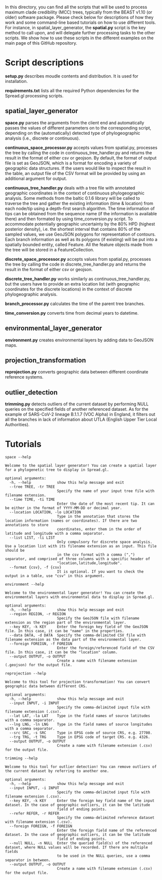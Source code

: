 In this directory, you can find all the scripts that will be used to process maximum clade credibility (MCC) trees, typically from the BEAST v1.10 (or older) software package. Please check below for descriptions of how they work and some command-line based tutorials on how to use different tools. For instance, in spatial_layer_generator, the **spatial.py** script is the key method to call upon, and will delegate further processing tasks to the other scripts. We show how to use these scripts in the different examples on the main page of this GitHub repository.


# Script descriptions

**setup.py** describes moudle contents and distribution. It is used for installation.

**requirements.txt** lists all the required Python dependencies for the Spread.gl processing scripts.

## spatial_layer_generator

**space.py** parses the arguments from the client end and automatically passes the values of different parameters on to the corresponding script, depending on the (automatically) detected type of phylogeographic analysis (i.e., discrete or continuous).

**continuous_space_processor.py** accepts values from spatial.py, processes the tree by calling the code in continuous_tree_handler.py and returns the result in the format of either csv or geojson. By default, the format of output file is set as GeoJSON, which is a format for encoding a variety of geographic data structures. If the users would like to inspect the result in the table, an output file of the CSV format will be provided by using an additional argument for output.

**continuous_tree_handler.py** deals with a tree file with annotated geographic coordinates in the context of continuous phylogeographic analysis. Some methods from the baltic 0.1.6 library will be called to traverse the tree and gather the existing information (time & location) from each node/tip using a depth-first search algorithm. The time information of tips can be obtained from the sequence name (if the information is available there) and then formated by using time_conversion.py script. To accommodate potentially geographic uncertainty by the 80% HPD (highest posterior density), i.e. the shortest interval that contains 80% of the sampled values, we use GeoJSON polygons for representation of contours. Each branch information as well as its polygons (if existing) will be put into a spatially bounded entity, called Feature. All the feature objects made from the tree will be stored in a FeatureCollection.

**discrete_space_processor.py** accepts values from spatial.py, processes the tree by calling the code in discrete_tree_handler.py and returns the result in the format of either csv or geojson.

**discrete_tree_handler.py** works similarly as continuous_tree_handler.py, but the users have to provide an extra location list (with geographic coordinates for the discrete locations) in the context of discrete phylogeographic analysis.

**branch_processor.py** calculates the time of the parent tree branches.

**time_conversion.py** converts time from decimal years to datetime.

## environmental_layer_generator

**environment.py** creates environmental layers by adding data to GeoJSON maps.

## projection_transformation

**reprojection.py** converts geographic data between different coordinate reference systems.

## outlier_detection

**trimming.py** detects outliers of the current dataset by performing NULL queries on the specified fields of another referenced dataset. As for the example of SARS-CoV-2 lineage B.1.1.7 (VOC Alpha) in England, it filters out all the branches in lack of information about UTLA (English Upper Tier Local Authorities).


# Tutorials

```
space --help
```
```
Welcome to the spatial layer generator! You can create a spatial layer for a phylogenetic tree to display in Spread.gl.

optional arguments:
  -h, --help            show this help message and exit
  --tree TREE, -tr TREE
                        Specify the name of your input tree file with filename extension.
  --time TIME, -ti TIME
                        Enter the date of the most recent tip. It can be either in the format of YYYY-MM-DD or decimal year.
  --location LOCATION, -lo LOCATION
                        Type in the annotation that stores the location information (names or coordinates). If there are two annotations to store
                        coordinates, enter them in the order of latitude and longitude with a comma separator.
  --list LIST, -li LIST
                        Only compulsory for discrete space analysis. Use a location list with its filename extension as an input. This file should be
                        in the csv format with a comma (",") separator, and comprised of three columns with a specific header of
                        "location,latitude,longitude".
  --format {csv}, -f {csv}
                        It is optional. If you want to check the output in a table, use "csv" in this argument.
```

```
environment --help
```
```
Welcome to the environmental layer generator! You can create the environmental layers with environmental data to display in Spread.gl.

optional arguments:
  -h, --help            show this help message and exit
  --region REGION, -r REGION
                        Specify the GeoJSON file with filename extension as the region part of the environmental layer.
  --key KEY, -k KEY     Enter the foreign key field of the GeoJSON file. In this case, it can be "name" in the properties.
  --data DATA, -d DATA  Specify the comma-delimited CSV file with filename extension as the data part of the environmental layer.
  --foreign FOREIGN, -f FOREIGN
                        Enter the foreign/referenced field of the CSV file. In this case, it can be the "location" column.
  --output OUTPUT, -o OUTPUT
                        Create a name with filename extension (.geojson) for the output file.
```

```
reprojection --help
```
```
Welcome to this tool for projection transformation! You can convert geographic data between different CRS.

optional arguments:
  -h, --help            show this help message and exit
  --input INPUT, -i INPUT
                        Specify the comma-delimited input file with filename extension (.csv).
  --lat LAT, -la LAT    Type in the field names of source latitudes with a comma separator.
  --lng LNG, -ln LNG    Type in the field names of source longitudes with a comma separator.
  --src SRC, -s SRC     Type in EPSG code of source CRS, e.g. 27700.
  --trg TRG, -t TRG     Type in EPSG code of target CRS. e.g. 4326.
  --output OUTPUT, -o OUTPUT
                        Create a name with filename extension (.csv) for the output file.
```

```
trimming --help
```
```
Welcome to this tool for outlier detection! You can remove outliers of the current dataset by referring to another one.

optional arguments:
  -h, --help            show this help message and exit
  --input INPUT, -i INPUT
                        Specify the comma-delimited input file with filename extension (.csv).
  --key KEY, -k KEY     Enter the foreign key field name of the input dataset. In the case of geographic outliers, it can be the latitude
                        field of ending points.
  --refer REFER, -r REFER
                        Specify the comma-delimited reference dataset with filename extension (.csv).
  --foreign FOREIGN, -f FOREIGN
                        Enter the foreign field name of the referenced dataset. In the case of geographic outliers, it can be the latitude
                        field of ending points.
  --null NULL, -n NULL  Enter the queried field(s) of the referenced dataset, where NULL values will be recorded. If there are multiple fields
                        to be used in the NULL queries, use a comma separator in between.
  --output OUTPUT, -o OUTPUT
                        Create a name with filename extension (.csv) for the output file.
```
